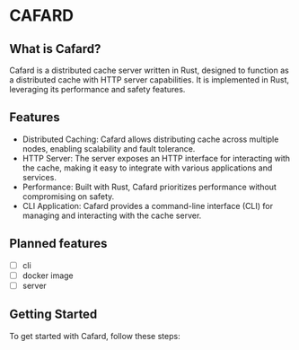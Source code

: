 # CAFARD

## What is Cafard?
Cafard is a distributed cache server written in Rust, designed to function as 
a distributed cache with HTTP server capabilities. It is implemented in Rust, leveraging its performance and safety features.

## Features
* Distributed Caching: Cafard allows distributing cache across multiple nodes, enabling scalability and fault tolerance.
* HTTP Server: The server exposes an HTTP interface for interacting with the cache, making it easy to integrate with various applications and services.
* Performance: Built with Rust, Cafard prioritizes performance without compromising on safety.
* CLI Application: Cafard provides a command-line interface (CLI) for managing and interacting with the cache server.

## Planned features

- [ ] cli
- [ ] docker image
- [ ] server

## Getting Started
To get started with Cafard, follow these steps:


